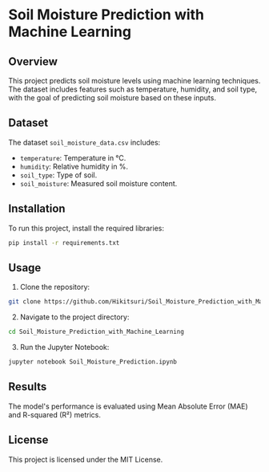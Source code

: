 # Soil Moisture Prediction with Machine Learning

## Overview
This project predicts soil moisture levels using machine learning techniques. The dataset includes features such as temperature, humidity, and soil type, with the goal of predicting soil moisture based on these inputs.

## Dataset
The dataset `soil_moisture_data.csv` includes:
- `temperature`: Temperature in °C.
- `humidity`: Relative humidity in %.
- `soil_type`: Type of soil.
- `soil_moisture`: Measured soil moisture content.

## Installation
To run this project, install the required libraries:
```bash
pip install -r requirements.txt
```

## Usage
1. Clone the repository:
```bash
git clone https://github.com/Hikitsuri/Soil_Moisture_Prediction_with_Machine_Learning.git
```
2. Navigate to the project directory:
```bash
cd Soil_Moisture_Prediction_with_Machine_Learning
```
3. Run the Jupyter Notebook:
```bash
jupyter notebook Soil_Moisture_Prediction.ipynb
```

## Results
The model's performance is evaluated using Mean Absolute Error (MAE) and R-squared (R²) metrics. 

## License
This project is licensed under the MIT License.
